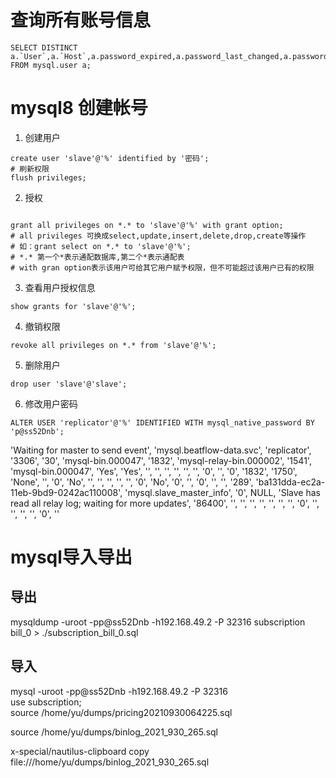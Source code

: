 # 查询所有账号信息
```
SELECT DISTINCT a.`User`,a.`Host`,a.password_expired,a.password_last_changed,a.password_lifetime,a.* FROM mysql.user a;
```

# mysql8 创建帐号
1. 创建用户  
```
create user 'slave'@'%' identified by '密码';
# 刷新权限
flush privileges;
```
2. 授权
```

grant all privileges on *.* to 'slave'@'%' with grant option;
# all privileges 可换成select,update,insert,delete,drop,create等操作 
# 如：grant select on *.* to 'slave'@'%';
# *.* 第一个*表示通配数据库,第二个*表示通配表
# with gran option表示该用户可给其它用户赋予权限，但不可能超过该用户已有的权限

```
3. 查看用户授权信息  
```
show grants for 'slave'@'%';
```
4. 撤销权限
```
revoke all privileges on *.* from 'slave'@'%';
```
5. 删除用户  
```
drop user 'slave'@'slave';
```

6. 修改用户密码
```
ALTER USER 'replicator'@'%' IDENTIFIED WITH mysql_native_password BY 'p@ss52Dnb';
```
'Waiting for master to send event', 'mysql.beatflow-data.svc', 'replicator', '3306', '30', 'mysql-bin.000047', '1832', 'mysql-relay-bin.000002', '1541', 'mysql-bin.000047', 'Yes', 'Yes', '', '', '', '', '', '', '0', '', '0', '1832', '1750', 'None', '', '0', 'No', '', '', '', '', '', '0', 'No', '0', '', '0', '', '', '289', 'ba131dda-ec2a-11eb-9bd9-0242ac110008', 'mysql.slave_master_info', '0', NULL, 'Slave has read all relay log; waiting for more updates', '86400', '', '', '', '', '', '', '', '0', '', '', '', '', '0', ''



# mysql导入导出

## 导出
mysqldump  -uroot -pp@ss52Dnb -h192.168.49.2 -P 32316 subscription bill_0 > ./subscription_bill_0.sql

## 导入
mysql -uroot -pp@ss52Dnb -h192.168.49.2 -P 32316   
use subscription;  
source /home/yu/dumps/pricing20210930064225.sql 



source /home/yu/dumps/binlog_2021_930_265.sql



x-special/nautilus-clipboard
copy
file:///home/yu/dumps/binlog_2021_930_265.sql
